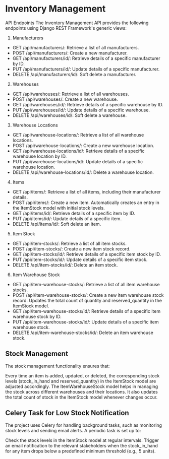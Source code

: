 # Inventory Management
API Endpoints
The Inventory Management API provides the following endpoints using Django REST Framework's generic views:

1. Manufacturers
* GET /api/manufacturers/: Retrieve a list of all manufacturers.
* POST /api/manufacturers/: Create a new manufacturer.
* GET /api/manufacturers/id/: Retrieve details of a specific manufacturer by ID.
* PUT /api/manufacturers/id/: Update details of a specific manufacturer.
* DELETE /api/manufacturers/id/: Soft delete a manufacturer.
2. Warehouses
* GET /api/warehouses/: Retrieve a list of all warehouses.
* POST /api/warehouses/: Create a new warehouse.
* GET /api/warehouses/id/: Retrieve details of a specific warehouse by ID.
* PUT /api/warehouses/id/: Update details of a specific warehouse.
* DELETE /api/warehouses/id/: Soft delete a warehouse.
3. Warehouse Locations
* GET /api/warehouse-locations/: Retrieve a list of all warehouse locations.
* POST /api/warehouse-locations/: Create a new warehouse location.
* GET /api/warehouse-locations/id/: Retrieve details of a specific warehouse location by ID.
* PUT /api/warehouse-locations/id/: Update details of a specific warehouse location.
* DELETE /api/warehouse-locations/id/: Delete a warehouse location.
4. Items
* GET /api/items/: Retrieve a list of all items, including their manufacturer details.
* POST /api/items/: Create a new item. Automatically creates an entry in the ItemStock model with initial stock levels.
* GET /api/items/id/: Retrieve details of a specific item by ID.
* PUT /api/items/id/: Update details of a specific item.
* DELETE /api/items/id/: Soft delete an item.
5. Item Stock
* GET /api/item-stocks/: Retrieve a list of all item stocks.
* POST /api/item-stocks/: Create a new item stock record.
* GET /api/item-stocks/id/: Retrieve details of a specific item stock by ID.
* PUT /api/item-stocks/id/: Update details of a specific item stock.
* DELETE /api/item-stocks/id/: Delete an item stock.
6. Item Warehouse Stock
* GET /api/item-warehouse-stocks/: Retrieve a list of all item warehouse stocks.
* POST /api/item-warehouse-stocks/: Create a new item warehouse stock record. Updates the total count of quantity and reserved_quantity in the ItemStock model.
* GET /api/item-warehouse-stocks/id/: Retrieve details of a specific item warehouse stock by ID.
* PUT /api/item-warehouse-stocks/id/: Update details of a specific item warehouse stock.
* DELETE /api/item-warehouse-stocks/id/: Delete an item warehouse stock.

## Stock Management
The stock management functionality ensures that:

Every time an item is added, updated, or deleted, the corresponding stock levels (stock_in_hand and reserved_quantity) in the ItemStock model are adjusted accordingly.
The ItemWarehouseStock model helps in managing the stock across different warehouses and their locations. It also updates the total count of stock in the ItemStock model whenever changes occur.

## Celery Task for Low Stock Notification
The project uses Celery for handling background tasks, such as monitoring stock levels and sending email alerts. A periodic task is set up to:

Check the stock levels in the ItemStock model at regular intervals.
Trigger an email notification to the relevant stakeholders when the stock_in_hand for any item drops below a predefined minimum threshold (e.g., 5 units).
